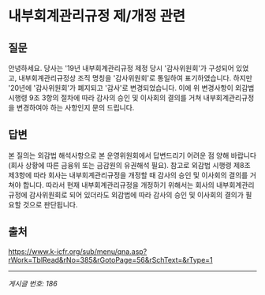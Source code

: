 # 내부회계관리규정 제/개정 관련

## 질문
안녕하세요.
당사는 '19년 내부회계관리규정 제정 당시 '감사위원회'가 구성되어 있었고, 내부회계관리규정상 조직 명칭을 '감사위원회'로 통일하여
표기하였습니다.
하지만 '20년에 '감사위원회'가 폐지되고 '감사'로 변경되었습니다.
이에 위 변경사항이 외감법 시행령 9조 3항의 절차에 따라 감사의 승인 및 이사회의 결의를 거쳐 내부회계관리규정을 변경하여야 하는 사항인지 문의 드립니다.

## 답변
본 질의는 외감법 해석사항으로 본 운영위원회에서 답변드리기 어려운 점 양해 바랍니다(회사 상황에 따른 금융위 또는 금감원의 유권해석 필요).
참고로 외감법 시행령 제8조 제3항에 따라 회사는 내부회계관리규정을 개정할 때 감사의 승인 및 이사회의 결의를 거쳐야 합니다. 따라서 현재 내부회계관리규정을 개정하기 위해서는 회사의 내부회계관리규정에 감사위원회로 되어 있더라도 외감법에 따라 감사의 승인 및 이사회의 결의가 필요할 것으로 판단됩니다.

## 출처
https://www.k-icfr.org/sub/menu/qna.asp?rWork=TblRead&rNo=385&rGotoPage=56&rSchText=&rType=1

---
*게시글 번호: 186*
